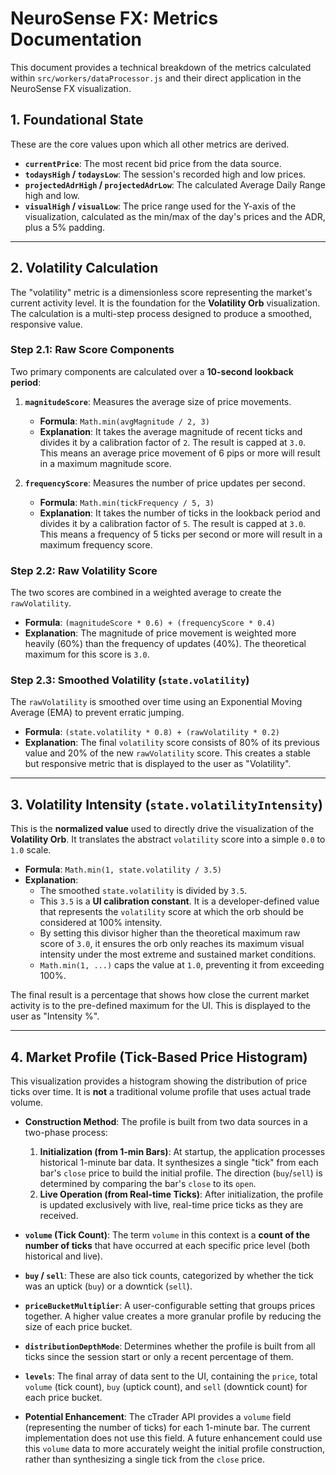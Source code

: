 # NeuroSense FX: Metrics Documentation

This document provides a technical breakdown of the metrics calculated within `src/workers/dataProcessor.js` and their direct application in the NeuroSense FX visualization.

## 1. Foundational State

These are the core values upon which all other metrics are derived.

-   **`currentPrice`**: The most recent bid price from the data source.
-   **`todaysHigh` / `todaysLow`**: The session's recorded high and low prices.
-   **`projectedAdrHigh` / `projectedAdrLow`**: The calculated Average Daily Range high and low.
-   **`visualHigh` / `visualLow`**: The price range used for the Y-axis of the visualization, calculated as the min/max of the day's prices and the ADR, plus a 5% padding.

---

## 2. Volatility Calculation

The "volatility" metric is a dimensionless score representing the market's current activity level. It is the foundation for the **Volatility Orb** visualization. The calculation is a multi-step process designed to produce a smoothed, responsive value.

### Step 2.1: Raw Score Components

Two primary components are calculated over a **10-second lookback period**:

1.  **`magnitudeScore`**: Measures the average size of price movements.
    -   **Formula**: `Math.min(avgMagnitude / 2, 3)`
    -   **Explanation**: It takes the average magnitude of recent ticks and divides it by a calibration factor of `2`. The result is capped at `3.0`. This means an average price movement of 6 pips or more will result in a maximum magnitude score.

2.  **`frequencyScore`**: Measures the number of price updates per second.
    -   **Formula**: `Math.min(tickFrequency / 5, 3)`
    -   **Explanation**: It takes the number of ticks in the lookback period and divides it by a calibration factor of `5`. The result is capped at `3.0`. This means a frequency of 5 ticks per second or more will result in a maximum frequency score.

### Step 2.2: Raw Volatility Score

The two scores are combined in a weighted average to create the `rawVolatility`.

-   **Formula**: `(magnitudeScore * 0.6) + (frequencyScore * 0.4)`
-   **Explanation**: The magnitude of price movement is weighted more heavily (60%) than the frequency of updates (40%). The theoretical maximum for this score is `3.0`.

### Step 2.3: Smoothed Volatility (`state.volatility`)

The `rawVolatility` is smoothed over time using an Exponential Moving Average (EMA) to prevent erratic jumping.

-   **Formula**: `(state.volatility * 0.8) + (rawVolatility * 0.2)`
-   **Explanation**: The final `volatility` score consists of 80% of its previous value and 20% of the new `rawVolatility` score. This creates a stable but responsive metric that is displayed to the user as "Volatility".

---

## 3. Volatility Intensity (`state.volatilityIntensity`)

This is the **normalized value** used to directly drive the visualization of the **Volatility Orb**. It translates the abstract `volatility` score into a simple `0.0` to `1.0` scale.

-   **Formula**: `Math.min(1, state.volatility / 3.5)`
-   **Explanation**:
    -   The smoothed `state.volatility` is divided by `3.5`.
    -   This `3.5` is a **UI calibration constant**. It is a developer-defined value that represents the `volatility` score at which the orb should be considered at 100% intensity.
    -   By setting this divisor higher than the theoretical maximum raw score of `3.0`, it ensures the orb only reaches its maximum visual intensity under the most extreme and sustained market conditions.
    -   `Math.min(1, ...)` caps the value at `1.0`, preventing it from exceeding 100%.

The final result is a percentage that shows how close the current market activity is to the pre-defined maximum for the UI. This is displayed to the user as "Intensity %".

---

## 4. Market Profile (Tick-Based Price Histogram)

This visualization provides a histogram showing the distribution of price ticks over time. It is **not** a traditional volume profile that uses actual trade volume.

-   **Construction Method**: The profile is built from two data sources in a two-phase process:
    1.  **Initialization (from 1-min Bars)**: At startup, the application processes historical 1-minute bar data. It synthesizes a single "tick" from each bar's `close` price to build the initial profile. The direction (`buy`/`sell`) is determined by comparing the bar's `close` to its `open`.
    2.  **Live Operation (from Real-time Ticks)**: After initialization, the profile is updated exclusively with live, real-time price ticks as they are received.

-   **`volume` (Tick Count)**: The term `volume` in this context is a **count of the number of ticks** that have occurred at each specific price level (both historical and live).
-   **`buy` / `sell`**: These are also tick counts, categorized by whether the tick was an uptick (`buy`) or a downtick (`sell`).
-   **`priceBucketMultiplier`**: A user-configurable setting that groups prices together. A higher value creates a more granular profile by reducing the size of each price bucket.
-   **`distributionDepthMode`**: Determines whether the profile is built from all ticks since the session start or only a recent percentage of them.
-   **`levels`**: The final array of data sent to the UI, containing the `price`, total `volume` (tick count), `buy` (uptick count), and `sell` (downtick count) for each price bucket.

-   **Potential Enhancement**: The cTrader API provides a `volume` field (representing the number of ticks) for each 1-minute bar. The current implementation does not use this field. A future enhancement could use this `volume` data to more accurately weight the initial profile construction, rather than synthesizing a single tick from the `close` price.
